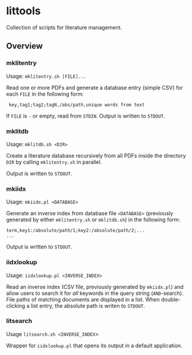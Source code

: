 # littools

Collection of scripts for literature management.

## Overview

### mklitentry

Usage: `mklitentry.sh [FILE]...`

Read one or more PDFs and generate a database entry (simple CSV) for each `FILE` in the following form:

```csv
 key,tag1;tag2;tagN,/abs/path,unique words from text
 ```

 If `FILE` is `-` or empty, read from `STDIN`. Output is written to `STDOUT`.

### mklitdb

Usage: `mklitdb.sh <DIR>`

Create a literature database recursively from all PDFs inside the directory `DIR` by calling `mklitentry.sh` in parallel.

Output is written to `STDOUT`.

### mkiidx

Usage: `mkiidx.pl <DATABASE>`

Generate an inverse index from database file `<DATABASE>` (previously generated by either `mklitentry.sh` or `mklitdb.sh`) in the following form:

```csv
term,key1:/absolute/path/1;key2:/absolute/path/2;...
...
```

Output is written to `STDOUT`.

### iidxlookup

Usage: `iidxlookup.pl <INVERSE_INDEX>`

Read an inverse index (CSV file, previously generated by `mkiidx.pl`) and allow users to search it for _all_ keywords in the query string (`AND`-search). File paths of matching documents are displayed in a list. When double-clicking a list entry, the absolute path is writen to `STDOUT`.

### litsearch

Usage `litsearch.sh <INVERSE_INDEX`>

Wrapper for `iidxlookup.pl` that opens its output in a default application.